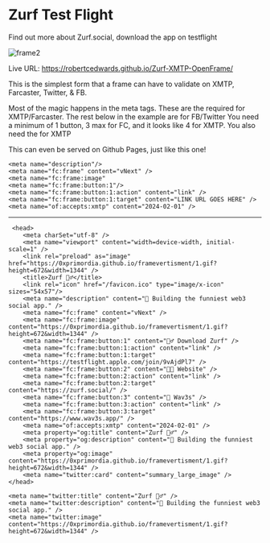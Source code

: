# Zurf Test Flight
Find out more about Zurf.social, download the app on testflight

![frame2](https://github.com/robertcedwards/Zurf-XMTP-OpenFrame/assets/139775/3184f776-c88f-4bc5-86f0-9668066dcd7b)

Live URL: https://robertcedwards.github.io/Zurf-XMTP-OpenFrame/



This is the simplest form that a frame can have to validate on XMTP, Farcaster, Twitter, & FB.

Most of the magic happens in the meta tags. These are the required for XMTP/Farcaster. The rest below in the example are for FB/Twitter
You need a minimum of 1 button, 3 max for FC, and it looks like 4 for XMTP.
You also need the <meta name="of:accepts:xmtp" content="2024-02-01" /> for XMTP

This can even be served on Github Pages, just like this one!

```
<meta name="description"/>
<meta name="fc:frame" content="vNext" />
<meta name="fc:frame:image"
<meta name="fc:frame:button:1"/>
<meta name="fc:frame:button:1:action" content="link" />
<meta name="fc:frame:button:1:target" content="LINK URL GOES HERE" />
<meta name="of:accepts:xmtp" content="2024-02-01" />
```
_______________________________________________________________________
```
 <head>
    <meta charSet="utf-8" />
    <meta name="viewport" content="width=device-width, initial-scale=1" />
    <link rel="preload" as="image" href="https://0xprimordia.github.io/framevertisment/1.gif?height=672&width=1344" />
    <title>Zurf 🏄‍♂️</title>
    <link rel="icon" href="/favicon.ico" type="image/x-icon" sizes="54x57"/>
    <meta name="description" content="🤍 Building the funniest web3 social app." />
    <meta name="fc:frame" content="vNext" />
    <meta name="fc:frame:image" content="https://0xprimordia.github.io/framevertisment/1.gif?height=672&width=1344" />
    <meta name="fc:frame:button:1" content="🏄‍♂️ Download Zurf" />
    <meta name="fc:frame:button:1:action" content="link" />
    <meta name="fc:frame:button:1:target" content="https://testflight.apple.com/join/9vAjdPl7" />
    <meta name="fc:frame:button:2" content="👨‍💻 Website" />
    <meta name="fc:frame:button:2:action" content="link" />
    <meta name="fc:frame:button:2:target" content="https://zurf.social/" />
    <meta name="fc:frame:button:3" content="🌊 Wav3s" />
    <meta name="fc:frame:button:3:action" content="link" />
    <meta name="fc:frame:button:3:target" content="https://www.wav3s.app/" />
    <meta name="of:accepts:xmtp" content="2024-02-01" />
    <meta property="og:title" content="Zurf 🏄‍♂️" />
    <meta property="og:description" content="🤍 Building the funniest web3 social app." />
    <meta property="og:image" content="https://0xprimordia.github.io/framevertisment/1.gif?height=672&width=1344" />
    <meta name="twitter:card" content="summary_large_image" />
</head>
```
    <meta name="twitter:title" content="Zurf 🏄‍♂️" />
    <meta name="twitter:description" content="🤍 Building the funniest web3 social app." />
    <meta name="twitter:image" content="https://0xprimordia.github.io/framevertisment/1.gif?height=672&width=1344" />
  </head>

